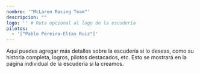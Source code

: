```yaml
---
nombre: '"McLaren Racing Team"'
descripcion: ""
logo: '' # Ruta opcional al logo de la escudería
pilotos:
  - '["Pablo Pereira-Elías Ruiz"]'
---
```


Aquí puedes agregar más detalles sobre la escudería si lo deseas, como su historia completa, logros, pilotos destacados, etc. Esto se mostrará en la página individual de la escudería si la creamos.
